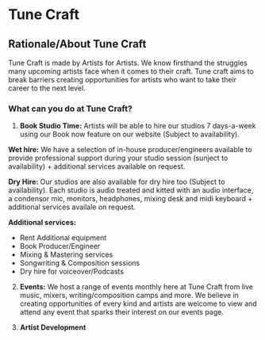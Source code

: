 # Tune Craft

## Rationale/About Tune Craft

Tune Craft is made by Artists for Artists. We know firsthand the struggles many upcoming artists face when it comes to their craft. Tune craft aims to break barriers creating opportunities for artists who want to take their career to the next level.

### What can you do at Tune Craft?

1. **Book Studio Time:** Artists will be able to hire our studios 7 days-a-week using our Book now feature on our website (Subject to availability). 

**Wet hire:** We have a selection of in-house producer/engineers available to provide professional support during your studio session (sunject to availability) + additional services available on request. 
  
**Dry Hire:** Our studios are also available for dry hire too (Subject to availability). Each studio is audio treated and kitted with an audio interface, a condensor mic, monitors, headphones, mixing desk and midi keyboard + additional services availale on request.  
   
**Additional services:**
- Rent Additional equipment
- Book Producer/Engineer
- Mixing & Mastering services
- Songwriting & Composition sessions
- Dry hire for voiceover/Podcasts

2. **Events:** We host a range of events monthly here at Tune Craft from live music, mixers, writing/composition camps and more. We believe in creating opportunities of every kind and artists are welcome to view and attend any event that sparks their interest on our events page.


3. **Artist Development** 